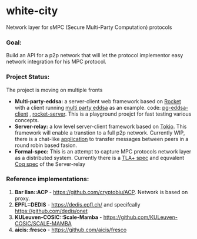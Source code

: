 # white-city
Network layer for sMPC (Secure Multi-Party Computation) protocols 
### Goal: 
Build an API for a p2p network that will let the protocol implementor easy network integration for his MPC protocol. 
### Project Status: 
The project is moving on multiple fronts
- **Multi-party-eddsa:** a server-client web framework based on [Rocket](https://rocket.rs/) with a client running [multi party eddsa](https://github.com/KZen-networks/multi-party-eddsa/wiki/Aggregated-Ed25519-Signatures) as an example. code:  [pg-eddsa-client](https://github.com/KZen-networks/white-city/tree/master/playground/pg-eddsa-client) , [rocket-server](https://github.com/KZen-networks/white-city/tree/master/playground/rocket_server). This is a playground proejct for fast testing various concepts. 
- **Server-relay:** a low level server-client framework based on [Tokio](https://tokio.rs/). This framework will enable a transtion to a full p2p network. Currently WIP, there is a chat-like [application](https://github.com/KZen-networks/white-city/blob/master/RelayServer/relay-server/src/main.rs) to transfer messages between peers in a round robin based fasion. 
- **Formal-spec:** This is an attempt to capture MPC protocols network layer as a distributed system. Currently there is a [TLA+ spec](https://github.com/KZen-networks/white-city/tree/master/RelayServer/TLA%2B) and equvalent [Coq spec](https://github.com/KZen-networks/white-city/tree/master/RelayServer/coq) of the Server-relay 
### Reference implementations: 
1. **Bar Ilan::ACP** - https://github.com/cryptobiu/ACP. Network is based on proxy.
2. **EPFL::DEDIS** - https://dedis.epfl.ch/ and specifcally https://github.com/dedis/onet
3. **KULeuven-COSIC::Scale-Mamba** - https://github.com/KULeuven-COSIC/SCALE-MAMBA
4. **aicis::fresco** - https://github.com/aicis/fresco
